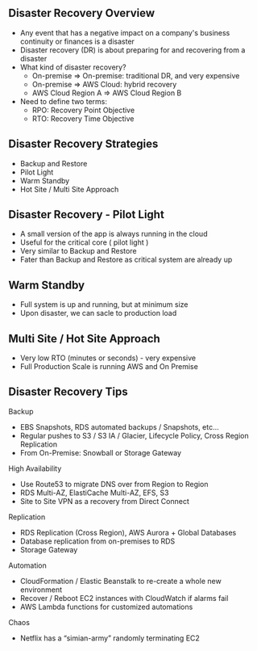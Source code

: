## Disaster Recovery Overview
- Any event that has a negative impact on a company's business continuity or finances is a disaster
- Disaster recovery (DR) is about preparing for and recovering from a disaster
- What kind of disaster recovery?
    - On-premise => On-premise: traditional DR, and very expensive
    - On-premise => AWS Cloud: hybrid recovery
    - AWS Cloud Region A => AWS Cloud Region B
- Need to define two terms:
    - RPO: Recovery Point Objective
    - RTO: Recovery Time Objective

## Disaster Recovery Strategies
- Backup and Restore
- Pilot Light
- Warm Standby
- Hot Site / Multi Site Approach

## Disaster Recovery - Pilot Light
- A small version of the app is always running in the cloud
- Useful for the critical core ( pilot light )
- Very similar to Backup and Restore
- Fater than Backup and Restore as critical system are already up

## Warm Standby
- Full system is up and running, but at minimum size
- Upon disaster, we can sacle to production load

## Multi Site / Hot Site Approach
- Very low RTO (minutes or seconds) - very expensive
- Full Production Scale is running AWS and On Premise

## Disaster Recovery Tips

Backup

 - EBS Snapshots, RDS automated backups / Snapshots, etc…
 - Regular pushes to S3 / S3 IA / Glacier, Lifecycle Policy, Cross Region Replication
-  From On-Premise: Snowball or Storage Gateway

 High Availability
- Use Route53 to migrate DNS over from Region to Region
- RDS Multi-AZ, ElastiCache Multi-AZ, EFS, S3
- Site to Site VPN as a recovery from Direct Connect


Replication

- RDS Replication (Cross Region), AWS Aurora + Global Databases
- Database replication from on-premises to RDS
- Storage Gateway
 

Automation

- CloudFormation / Elastic Beanstalk to re-create a whole new environment
- Recover / Reboot EC2 instances with CloudWatch if alarms fail
- AWS Lambda functions for customized automations

Chaos
 - Netflix has a “simian-army” randomly terminating EC2